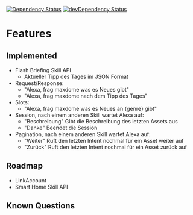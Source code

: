 [![Dependency Status](https://david-dm.org/dragonprojects/dalexa-maxdome.svg)](https://david-dm.org/dragonprojects/dalexa-maxdome)
[![devDependency Status](https://david-dm.org/dragonprojects/dalexa-maxdome/dev-status.svg)](https://david-dm.org/dragonprojects/dalexa-maxdome?type=dev)

# Features

## Implemented

* Flash Briefing Skill API
  * Aktueller Tipp des Tages im JSON Format
* Request/Response: 
  * "Alexa, frag maxdome was es Neues gibt"
  * "Alexa, frag maxdome nach dem Tipp des Tages"
* Slots: 
  * "Alexa, frag maxdome was es Neues an {genre} gibt"
* Session, nach einem anderen Skill wartet Alexa auf:
  * "Beschreibung" Gibt die Beschreibung des letzten Assets aus
  * "Danke" Beendet die Session
* Pagination, nach einem anderen Skill wartet Alexa auf:
  * "Weiter" Ruft den letzten Intent nochmal für ein Asset weiter auf
  * "Zurück" Ruft den letzten Intent nochmal für ein Asset zurück auf

## Roadmap

* LinkAccount
* Smart Home Skill API

## Known Questions
